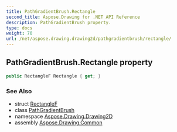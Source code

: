 ```yaml
---
title: PathGradientBrush.Rectangle
second_title: Aspose.Drawing for .NET API Reference
description: PathGradientBrush property. 
type: docs
weight: 70
url: /net/aspose.drawing.drawing2d/pathgradientbrush/rectangle/
---
```

## PathGradientBrush.Rectangle property

```csharp
public RectangleF Rectangle { get; }
```

### See Also

* struct [RectangleF](../../../aspose.drawing/rectanglef/)
* class [PathGradientBrush](../)
* namespace [Aspose.Drawing.Drawing2D](../../pathgradientbrush/)
* assembly [Aspose.Drawing.Common](../../../)


